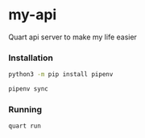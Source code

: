 # my-api

Quart api server to make my life easier

### Installation

```bash
python3 -m pip install pipenv
```

```bash
pipenv sync
```

### Running

```bash
quart run
```